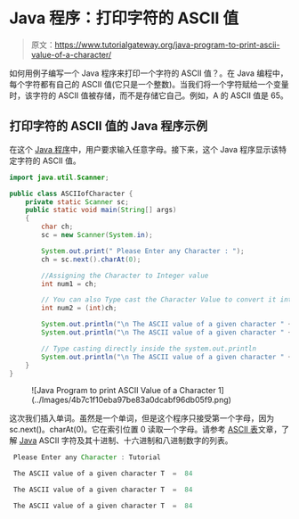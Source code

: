 # Java 程序：打印字符的 ASCII 值

> 原文：<https://www.tutorialgateway.org/java-program-to-print-ascii-value-of-a-character/>

如何用例子编写一个 Java 程序来打印一个字符的 ASCII 值？。在 Java 编程中，每个字符都有自己的 ASCII 值(它只是一个整数)。当我们将一个字符赋给一个变量时，该字符的 ASCII 值被存储，而不是存储它自己。例如，A 的 ASCII 值是 65。

## 打印字符的 ASCII 值的 Java 程序示例

在这个 [Java 程序](https://www.tutorialgateway.org/learn-java-programs/)中，用户要求输入任意字母。接下来，这个 Java 程序显示该特定字符的 ASCII 值。

```java
import java.util.Scanner;

public class ASCIIofCharacter {
	private static Scanner sc;
	public static void main(String[] args) 
	{
		char ch;
		sc = new Scanner(System.in);

		System.out.print(" Please Enter any Character : ");
		ch = sc.next().charAt(0);	

		//Assigning the Character to Integer value
		int num1 = ch;

		// You can also Type cast the Character Value to convert it into Integer value
		int num2 = (int)ch;

		System.out.println("\n The ASCII value of a given character " + ch + "  =  " + num1);
		System.out.println("\n The ASCII value of a given character " + ch + "  =  " + num2);

		// Type casting directly inside the system.out.println
		System.out.println("\n The ASCII value of a given character " + ch + "  =  " + (int)ch);
	}
}
```

<figure class="wp-block-image">![Java Program to print ASCII Value of a Character 1](../Images/4b7c1f10eba97be83a0dcabf96db05f9.png)</figure>

这次我们插入单词。虽然是一个单词，但是这个程序只接受第一个字母，因为 sc.next()。charAt(0)。它在索引位置 0 读取一个字母。请参考 [ASCII 表](https://www.tutorialgateway.org/ascii-table/)文章，了解 [Java](https://www.tutorialgateway.org/java-tutorial/) ASCII 字符及其十进制、十六进制和八进制数字的列表。

```java
 Please Enter any Character : Tutorial

 The ASCII value of a given character T  =  84

 The ASCII value of a given character T  =  84

 The ASCII value of a given character T  =  84
```